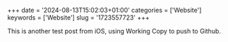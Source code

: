 +++
date = '2024-08-13T15:02:03+01:00'
categories = ['Website']
keywords = ['Website']
slug = '1723557723'
+++

This is another test post from iOS, using Working Copy to push to Github.